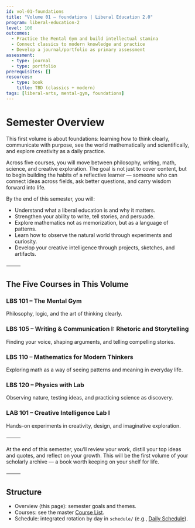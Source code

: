```yaml
---
id: vol-01-foundations
title: "Volume 01 — foundations | Liberal Education 2.0"
program: liberal-education-2
level: 100
outcomes:
  - Practice the Mental Gym and build intellectual stamina
  - Connect classics to modern knowledge and practice
  - Develop a journal/portfolio as primary assessment
assessment:
  - type: journal
  - type: portfolio
prerequisites: []
resources:
  - type: book
    title: TBD (classics + modern)
tags: [liberal-arts, mental-gym, foundations]
---
```


# Semester Overview
This first volume is about foundations: learning how to think clearly, communicate with purpose, see the world mathematically and scientifically, and explore creativity as a daily practice.

Across five courses, you will move between philosophy, writing, math, science, and creative exploration. The goal is not just to cover content, but to begin building the habits of a reflective learner — someone who can connect ideas across fields, ask better questions, and carry wisdom forward into life.

By the end of this semester, you will:
- Understand what a liberal education is and why it matters.
- Strengthen your ability to write, tell stories, and persuade.
- Explore mathematics not as memorization, but as a language of patterns.
- Learn how to observe the natural world through experiments and curiosity.
- Develop your creative intelligence through projects, sketches, and artifacts.

⸻

## The Five Courses in This Volume

### LBS 101 – The Mental Gym
Philosophy, logic, and the art of thinking clearly.

### LBS 105 – Writing & Communication I: Rhetoric and Storytelling
Finding your voice, shaping arguments, and telling compelling stories.

### LBS 110 – Mathematics for Modern Thinkers
Exploring math as a way of seeing patterns and meaning in everyday life.

### LBS 120 – Physics with Lab
Observing nature, testing ideas, and practicing science as discovery.

### LAB 101 – Creative Intelligence Lab I
Hands-on experiments in creativity, design, and imaginative exploration.

⸻

At the end of this semester, you’ll review your work, distill your top ideas and quotes, and reflect on your growth. This will be the first volume of your scholarly archive — a book worth keeping on your shelf for life.

⸻

## Structure
- Overview (this page): semester goals and themes.
- Courses: see the master [Course List](../../courses/INDEX.md).
- Schedule: integrated rotation by day in `schedule/` (e.g., [Daily Schedule](schedule/daily.md)).
